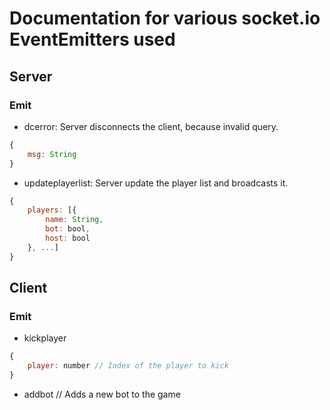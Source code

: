 # Documentation for various socket.io EventEmitters used

## Server
### Emit
- dcerror: Server disconnects the client, because invalid query.
```js
{
    msg: String
}
```

- updateplayerlist: Server update the player list and broadcasts it.
```js
{
    players: [{
        name: String,
        bot: bool,
        host: bool
    }, ...]
}
```

## Client
### Emit
- kickplayer
```js
{
    player: number // Index of the player to kick
}
```

- addbot // Adds a new bot to the game
